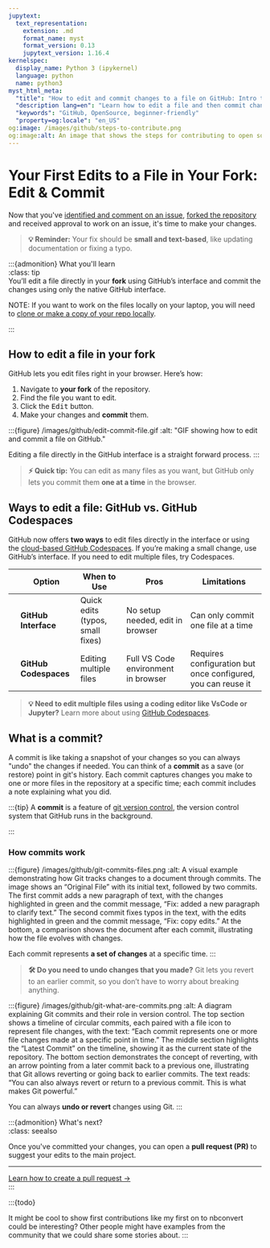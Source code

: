 ```yaml
---
jupytext:
  text_representation:
    extension: .md
    format_name: myst
    format_version: 0.13
    jupytext_version: 1.16.4
kernelspec:
  display_name: Python 3 (ipykernel)
  language: python
  name: python3
myst_html_meta:
  "title": "How to edit and commit changes to a file on GitHub: Intro to Collaborative GitHub"
  "description lang=en": "Learn how to edit a file and then commit changes to that file to version control. All in the GitHub interface."
  "keywords": "GitHub, OpenSource, beginner-friendly"
  "property=og:locale": "en_US"
og:image: /images/github/steps-to-contribute.png
og:image:alt: An image that shows the steps for contributing to open source on GitHub.
---
```


# Your First Edits to a File in Your Fork: Edit & Commit

Now that you've [identified and comment on an issue](identify-issue), [forked the repository](fork-repo) and received approval to work on an issue, it's time to make your changes.  

> **💡 Reminder:** Your fix should be **small and text-based**, like updating documentation or fixing a typo.  

:::{admonition} What you'll learn  
:class: tip  
You’ll edit a file directly in your **fork** using GitHub’s interface and commit the changes using only the native GitHub interface. 

NOTE: If you want to work on the files locally on your laptop, you will need to [clone or make a copy of your repo locally](clone-repo).

:::

## How to edit a file in your fork  

GitHub lets you edit files right in your browser. Here’s how:  

1. Navigate to **your fork** of the repository.  
2. Find the file you want to edit.  
3. Click the <kbd><i class="fa-solid fa-pencil" style="color: #81c0aa;"></i> Edit</kbd> button.  
4. Make your changes and **commit** them.

:::{figure} /images/github/edit-commit-file.gif
:alt: "GIF showing how to edit and commit a file on GitHub."  

Editing a file directly in the GitHub interface is a straight forward process. 
:::

> **⚡ Quick tip:** You can edit as many files as you want, but GitHub only lets you commit them **one at a time** in the browser.  


## Ways to edit a file: GitHub vs. GitHub Codespaces  

GitHub now offers **two ways** to edit files directly in the interface or using the [cloud-based GitHub Codespaces](/github-git/github-codespaces.html#what-is-a-codespace). If you’re making a small change, use GitHub’s interface. If you need to edit multiple files, try Codespaces. 

| | Option  | When to Use | Pros | Limitations |  
|-|---------|------------|------|-------------|  
| | **GitHub Interface** <i class="fa-solid fa-pencil" style="color: #81c0aa;"></i> | Quick edits (typos, small fixes) | No setup needed, edit in browser | Can only commit one file at a time |  
| | **GitHub Codespaces** <i class="fa-solid fa-laptop-code" style="color: #81c0aa;"></i> | Editing multiple files | Full VS Code environment in browser | Requires configuration but once configured, you can reuse it |  

> **💡 Need to edit multiple files using a coding editor like VsCode or Jupyter?** Learn more about using [GitHub Codespaces](github-codespaces).  

## What is a commit?

A commit is like taking a snapshot of your changes so you can always "undo" the changes if needed. You can think of a **commit** as a save (or restore) point in git's history. Each commit captures changes you make to one or more files in the repository at a specific time; each commit includes a note explaining what you did. 

:::{tip}
A **commit** is a feature of [git version control](what-is-git), the version control system that GitHub runs in the background. 

:::

### How commits work

:::{figure}  /images/github/git-commits-files.png
:alt: A visual example demonstrating how Git tracks changes to a document through commits. The image shows an “Original File” with its initial text, followed by two commits. The first commit adds a new paragraph of text, with the changes highlighted in green and the commit message, “Fix: added a new paragraph to clarify text.” The second commit fixes typos in the text, with the edits highlighted in green and the commit message, “Fix: copy edits.” At the bottom, a comparison shows the document after each commit, illustrating how the file evolves with changes.

Each commit represents **a set of changes** at a specific time. 
:::

> **🛠 Do you need to undo changes that you made?** Git lets you revert to an earlier commit, so you don’t have to worry about breaking anything.


:::{figure}  /images/github/git-what-are-commits.png
:alt: A diagram explaining Git commits and their role in version control. The top section shows a timeline of circular commits, each paired with a file icon to represent file changes, with the text: “Each commit represents one or more file changes made at a specific point in time.” The middle section highlights the “Latest Commit” on the timeline, showing it as the current state of the repository. The bottom section demonstrates the concept of reverting, with an arrow pointing from a later commit back to a previous one, illustrating that Git allows reverting or going back to earlier commits. The text reads: “You can also always revert or return to a previous commit. This is what makes Git powerful.”

You can always **undo or revert** changes using Git. 
:::

:::{admonition} What's next?  
:class: seealso  

<i class="fa-brands fa-github-alt"></i> Once you've committed your changes, you can open a **pull request (PR)** to suggest your edits to the main project.  

*****

[Learn how to create a pull request →](pull-request)  
:::
 

:::{todo}

It might be cool to show first contributions like my first on to nbconvert could be interesting? Other people might have examples from the community that we could share some stories about.
:::
